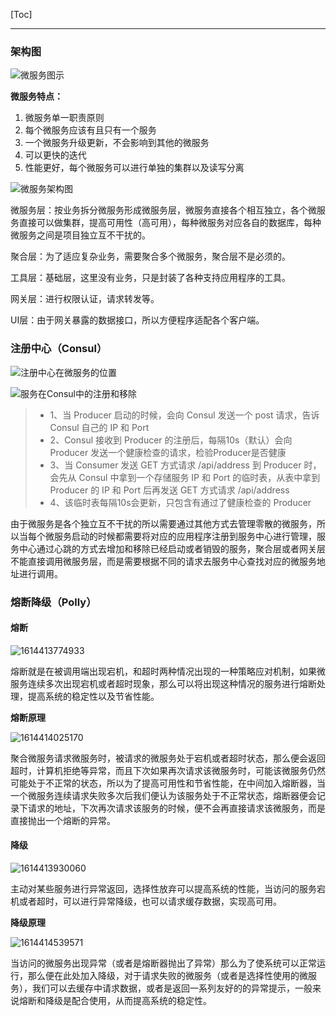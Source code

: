 [Toc]

---

### 架构图

![微服务图示](D:\学习\vsProject\Study\NetStudy\1612533859963.png)

**微服务特点：**

1. 微服务单一职责原则
2. 每个微服务应该有且只有一个服务
3. 一个微服务升级更新，不会影响到其他的微服务 
4. 可以更快的迭代
5. 性能更好，每个微服务可以进行单独的集群以及读写分离

![微服务架构图](D:\学习\vsProject\Study\NetStudy\1612531276256.png)

微服务层：按业务拆分微服务形成微服务层，微服务直接各个相互独立，各个微服务直接可以做集群，提高可用性（高可用），每种微服务对应各自的数据库，每种微服务之间是项目独立互不干扰的。

聚合层：为了适应复杂业务，需要聚合多个微服务，聚合层不是必须的。

工具层：基础层，这里没有业务，只是封装了各种支持应用程序的工具。

网关层：进行权限认证，请求转发等。

UI层：由于网关暴露的数据接口，所以方便程序适配各个客户端。

### 注册中心（Consul）

![注册中心在微服务的位置](D:\学习\vsProject\Study\NetStudy\1612532700867.png)



![服务在Consul中的注册和移除](D:\学习\vsProject\Study\NetStudy\1612533230262.png)

> - 1、当 Producer 启动的时候，会向 Consul 发送一个 post 请求，告诉 Consul 自己的 IP 和 Port
> - 2、Consul 接收到 Producer 的注册后，每隔10s（默认）会向 Producer 发送一个健康检查的请求，检验Producer是否健康
> - 3、当 Consumer 发送 GET 方式请求 /api/address 到 Producer 时，会先从 Consul 中拿到一个存储服务 IP 和 Port 的临时表，从表中拿到 Producer 的 IP 和 Port 后再发送 GET 方式请求 /api/address
> - 4、该临时表每隔10s会更新，只包含有通过了健康检查的 Producer

由于微服务是各个独立互不干扰的所以需要通过其他方式去管理零散的微服务，所以当每个微服务启动的时候都需要将对应的应用程序注册到服务中心进行管理，服务中心通过心跳的方式去增加和移除已经启动或者销毁的服务，聚合层或者网关层不能直接调用微服务层，而是需要根据不同的请求去服务中心查找对应的微服务地址进行调用。

### 熔断降级（Polly）

#### 熔断

![1614413774933](D:\学习\vsProject\Study\NetStudy\1614413774933.png)

熔断就是在被调用端出现宕机，和超时两种情况出现的一种策略应对机制，如果微服务连续多次出现宕机或者超时现象，那么可以将出现这种情况的服务进行熔断处理，提高系统的稳定性以及节省性能。

**熔断原理**

![1614414025170](D:\学习\vsProject\Study\NetStudy\1614414025170.png)

聚合微服务请求微服务时，被请求的微服务处于宕机或者超时状态，那么便会返回超时，计算机拒绝等异常，而且下次如果再次请求该微服务时，可能该微服务仍然可能处于不正常的状态，所以为了提高可用性和节省性能，在中间加入熔断器，当一个微服务连续请求失败多次后我们便认为该服务处于不正常状态，熔断器便会记录下请求的地址，下次再次请求该服务的时候，便不会再直接请求该微服务，而是直接抛出一个熔断的异常。

#### 降级

![1614413930060](D:\学习\vsProject\Study\NetStudy\1614413930060.png)

主动对某些服务进行异常返回，选择性放弃可以提高系统的性能，当访问的服务宕机或者超时，可以进行异常降级，也可以请求缓存数据，实现高可用。

**降级原理**

![1614414539571](D:\学习\vsProject\Study\NetStudy\1614414539571.png)

当访问的微服务出现异常（或者是熔断器抛出了异常）那么为了使系统可以正常运行，那么便在此处加入降级，对于请求失败的微服务（或者是选择性使用的微服务），我们可以去缓存中请求数据，或者是返回一系列友好的的异常提示，一般来说熔断和降级是配合使用，从而提高系统的稳定性。



